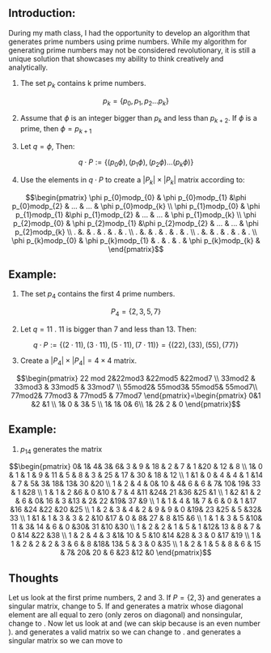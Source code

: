 ## Introduction:

During my math class, I had the opportunity to develop an algorithm that generates prime numbers using prime numbers.
While my algorithm for generating prime numbers may not be considered revolutionary, it is still a unique solution that showcases my ability to think creatively and analytically.

1. The set $p_k$  contains k prime numbers. 

```math
p_k = \{ p_0, p_1, p_2...p_k \}
```


2. Assume that $\phi$ is an integer bigger than $p_k$ and less than $p_{k+2}$. If $\phi$ is a prime, then $\phi = p_{k + 1}$

3. Let $q = \phi$, Then:

```math
q\cdot P:= \left\{ (p_{0}\phi), (p_{1}\phi), (p_{2}\phi)...(p_{k}\phi) \right\}
```

4. Use the elements in $q\cdot P$ to create a $\left| P_{k}  \right|\times \left| P_{k}  \right|$ matrix according to:


```math
\begin{pmatrix}
 \phi p_{0}modp_{0} &  \phi p_{0}modp_{1}  &\phi p_{0}modp_{2} & ... & ... &  \phi p_{0}modp_{k}  \\
 \phi p_{1}modp_{0} &  \phi p_{1}modp_{1}  &\phi p_{1}modp_{2} & ... & ... &  \phi p_{1}modp_{k}  \\
 \phi p_{2}modp_{0} &  \phi p_{2}modp_{1}  &\phi p_{2}modp_{2} & ... & ... &  \phi p_{2}modp_{k}  \\
 . &. & . & . & . & .  \\
 . &. & . & . & . & .  \\
 . &. & . & . & . & .  \\
 \phi p_{k}modp_{0} &  \phi p_{k}modp_{1} & . & . & . & \phi p_{k}modp_{k}  & 
\end{pmatrix}
```

## Example:

1. The set $p_4$ contains the first 4 prime numbers. 

```math
P_{4} = \left\{ 2, 3, 5, 7 \right\}
```

2. Let $q = 11$ . 11 is bigger than 7 and less than 13. Then:

```math
q\cdot P:= \left\{(2\cdot 11), (3\cdot 11), (5\cdot 11),  (7\cdot 11) \right\} =  \left\{(22), (33), (55),  (77) \right\}
```
3. Create a $\left| P_{4}  \right|\times \left| P_{4}  \right| = 4 \times 4$ matrix. 

```math
\begin{pmatrix}
 22 mod 2&22mod3  &22mod5  &22mod7  \\
33mod2 & 33mod3 & 33mod5 & 33mod7 \\
 55mod2&  55mod3&  55mod5&  55mod7\\
 77mod2& 77mod3 & 77mod5 & 77mod7
\end{pmatrix}=\begin{pmatrix}
 0&1 &2 &1 \\
1& 0 & 3& 5 \\
 1&  1&  0&  6\\
 1& 2& 2 & 0
\end{pmatrix}
```

## Example: 

1. $p_14$ generates the matrix

```math
\begin{pmatrix}
 0&  1&  4&  3&  6& 3 & 9 & 18 & 2 & 7 & 1 &20  &  12 &  8 \\
 1& 0 & 1 & 1 & 9 & 11 & 5 & 8 & 3 & 25 & 17 & 30 & 18 & 12 \\
 1 &1 & 0 & 4 & 4 & 1 &14 & 7 & 5&  3& 18& 13& 30 &20  \\
  1 & 2 & 4 & 0& 10 & 4&  6 & 6 & 7& 10& 19& 33 & 1 &28  \\
 1 & 1 & 2  &6 & 0 &10 & 7 & 4 &11 &24& 21 &36 &25  &1  \\
 1  &2  &1 & 2 & 6 & 0& 16 & 3 &13 & 2& 22 &19& 37  &9  \\
 1 & 1 & 4 & 1&  7 & 6 & 0 & 1 &17 &16 &24 &22 &20 &25 \\
  1 & 2 & 3 & 4 & 2 & 9 & 9 & 0 &19& 23 &25 & 5 &32& 33 \\
 1  &1 & 1 & 3 & 3 & 2 &10 &17 & 0 & 8& 27 & 8 &15  &6 \\
  1 & 1 & 3 & 5 &10& 11 & 3& 14 & 6 & 0 &30& 31 &10 &30 \\
 1 & 2 & 2 & 1 & 5 & 1 &12& 13 & 8 & 7 & 0 &14 &22 &38 \\
 1  & 2 &  4 & 3  &1& 10 & 5 &10 &14 &28 & 3 & 0 &17 &19 \\
 1 & 1 & 2 & 2 & 2 & 3 & 6 & 8 &18& 13&  5 & 3 & 0 &35 \\
 1 & 2 & 1 & 5 & 8 & 6 & 15 & 7& 20& 20 & 6 &23 &12  &0
\end{pmatrix}
```

## Thoughts 

Let us look at the first prime numbers, 2 and 3. If $P = \{ 2, 3 \}$ and generates a singular matrix, change  to 5. If   and  generates a matrix whose diagonal element are all equal to zero (only zeros on diagonal) and nonsingular, change  to . Now let us look at  and  (we can skip  because  is an even number ).  and  generates a valid matrix so we can change  to .  and  generates a singular matrix so we can move to 



